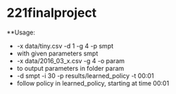 # 221finalproject

**Usage:

- -x data/tiny.csv -d 1 -g 4 -p smpt    
- with given parameters smpt
- -x data/2016_03_x.csv -g 4 -o param   
- to output parameters in folder param
- -d smpt -i 30 -p results/learned_policy -t 00:01
- follow policy in learned_policy, starting at time 00:01
